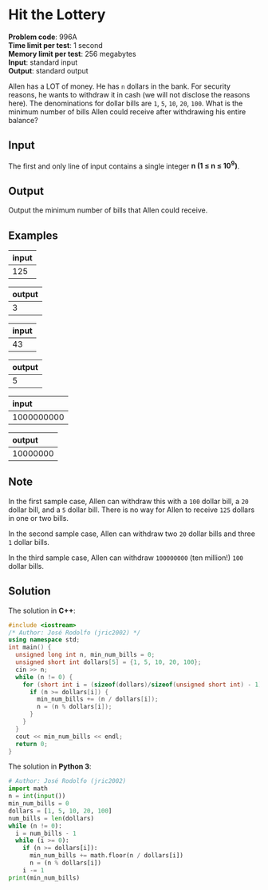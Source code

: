 # Hit the Lottery
**Problem code**: 996A  
**Time limit per test**: 1 second  
**Memory limit per test**: 256 megabytes  
**Input**: standard input  
**Output**: standard output  

Allen has a LOT of money. He has `n` dollars in the bank. For security reasons, he wants to withdraw it in cash (we will not disclose the reasons here). The denominations for dollar bills are `1`, `5`, `10`, `20`, `100`. What is the minimum number of bills Allen could receive after withdrawing his entire balance?

## Input
The first and only line of input contains a single integer **n (1 ≤ n ≤ 10<sup>9</sup>)**.

## Output
Output the minimum number of bills that Allen could receive.

## Examples
| input |
| :--- |
| 125 |

| output |
| :--- |
| 3 |

| input |
| :--- |
| 43 |

| output |
| :--- |
| 5 |

| input |
| :--- |
| 1000000000 |

| output |
| :--- |
| 10000000 |

## Note
In the first sample case, Allen can withdraw this with a `100` dollar bill, a `20` dollar bill, and a `5` dollar bill. There is no way for Allen to receive `125` dollars in one or two bills.

In the second sample case, Allen can withdraw two `20` dollar bills and three `1` dollar bills.

In the third sample case, Allen can withdraw `100000000` (ten million!) `100` dollar bills.

## Solution
The solution in **C++**:
```cpp
#include <iostream>
/* Author: José Rodolfo (jric2002) */
using namespace std;
int main() {
  unsigned long int n, min_num_bills = 0;
  unsigned short int dollars[5] = {1, 5, 10, 20, 100};
  cin >> n;
  while (n != 0) {
    for (short int i = (sizeof(dollars)/sizeof(unsigned short int) - 1); i >= 0; i--) {
      if (n >= dollars[i]) {
        min_num_bills += (n / dollars[i]);
        n = (n % dollars[i]);
      }
    }
  }
  cout << min_num_bills << endl;
  return 0;
}
```

The solution in **Python 3**:
```python
# Author: José Rodolfo (jric2002)
import math
n = int(input())
min_num_bills = 0
dollars = [1, 5, 10, 20, 100]
num_bills = len(dollars)
while (n != 0):
  i = num_bills - 1
  while (i >= 0):
    if (n >= dollars[i]):
      min_num_bills += math.floor(n / dollars[i])
      n = (n % dollars[i])
    i -= 1
print(min_num_bills)
```